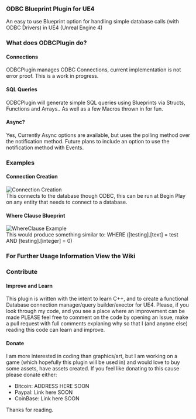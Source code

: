 ### ODBC Blueprint Plugin for UE4
An easy to use Blueprint option for handling simple database calls (with ODBC Drivers) in UE4 (Unreal Engine 4)

### What does ODBCPlugin do?
#### Connections
ODBCPlugin manages ODBC Connections, current implementation is not error proof. This is a work in progress.

#### SQL Queries
ODBCPlugin will generate simple SQL queries using Blueprints via Structs, Functions and Arrays.. As well as a few Macros thrown in for fun.

#### Async?
Yes, Currently Async options are available, but uses the polling method over the notification method. Future plans to include an option to use the notification method with Events.

### Examples
#### Connection Creation
![Connection Creation](https://copy.com/BKOsOnW2Dsr8sOOS)  
This connects to the database though ODBC, this can be run at Begin Play on any entity that needs to connect to a database.

#### Where Clause Blueprint
![WhereClause Example](https://copy.com/s4bYOK2u6vRz00gV)  
This would produce something similar to: WHERE ([testing].[text] = test AND [testing].[integer] = 0)

### For Further Usage Information View the Wiki

### Contribute
#### Improve and Learn
This plugin is written with the intent to learn C++, and to create a functional Database connection manager/query builder/exector for UE4. Please, if you look through my code, and you see a place where an improvement can be made PLEASE feel free to comment on the code by opening an Issue, make a pull request with full comments explaning why so that I (and anyone else) reading this code can learn and improve.
#### Donate
I am more interested in coding than graphics/art, but I am working on a game (which hopefully this plugin will be used in) and would love to buy some assets, have assets created. If you feel like donating to this cause please donate either:

* Bitcoin: ADDRESS HERE SOON
* Paypal: Link here SOON
* CoinBase: Link here SOON

Thanks for reading.
